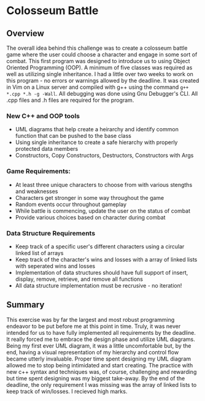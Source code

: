 # Colosseum Battle


## Overview

The overall idea behind this challenge was to create a colosseum battle game where the user could choose a character and engage in some sort of combat. This first program was designed to introduce us to using Object Oriented Programming (OOP). A minimum of five classes was required as well as utilizing single inheritance. I had a little over two weeks to work on this program - no errors or warnings allowed by the deadline. It was created in Vim on a Linux server and compiled with g++ using the command `g++ *.cpp *.h -g -Wall`. All debugging was done using Gnu Debugger's CLI. All .cpp files and .h files are required for the program. 

### New C++ and OOP tools
- UML diagrams that help create a heirarchy and identify common function that can be pushed to the base class
- Using single inheritance to create a safe hierarchy with properly protected data members
- Constructors, Copy Constructors, Destructors, Constructors with Args

### Game Requirements:
- At least three unique characters to choose from with various stengths and weaknesses
- Characters get stronger in some way throughout the game
- Random events occur throughout gameplay
- While battle is commencing, update the user on the status of combat
- Provide various choices based on character during combat

### Data Structure Requirements
- Keep track of a specific user's different characters using a circular linked list of arrays
- Keep track of the character's wins and losses with a array of linked lists with seperated wins and losses
- Implementation of data structures should have full support of insert, display, remove, retrieve, and remove all functions
- All data structure implementation must be recrusive - no iteration! 

## Summary

This exercise was by far the largest and most robust programming endeavor to be put before me at this point in time. Truly, it was never intended for us to have fully implemented all requirements by the deadline. It really forced me to embrace the design phase and utilize UML diagrams. Being my first ever UML diagram, it was a little uncomfortable but, by the end, having a visual representation of my hierarchy and control flow became utterly invaluable. Proper time spent designing my UML diagram allowed me to stop being intimidated and start creating. The practice with new c++ syntax and techniques was, of course, challenging and rewarding but time spent designing was my biggest take-away. By the end of the deadline, the only requirement I was missing was the array of linked lists to keep track of win/losses. I recieved high marks. 
